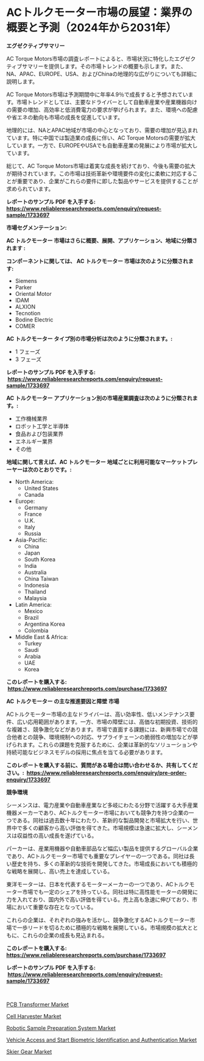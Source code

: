 <p><h1>ACトルクモーター市場の展望：業界の概要と予測（2024年から2031年）</h1></p><p><strong>エグゼクティブサマリー</strong></p>
<p><p>AC Torque Motors市場の調査レポートによると、市場状況に特化したエグゼクティブサマリーを提供します。その市場トレンドの概要も示します。また、NA、APAC、EUROPE、USA、およびChinaの地理的な広がりについても詳細に説明します。</p><p>AC Torque Motors市場は予測期間中に年率4.9％で成長すると予想されています。市場トレンドとしては、主要なドライバーとして自動車産業や産業機器向けの需要の増加、高効率と低消費電力の要求が挙げられます。また、環境への配慮や省エネの動向も市場の成長を促進しています。</p><p>地理的には、NAとAPAC地域が市場の中心となっており、需要の増加が見込まれています。特に中国では製造業の成長に伴い、AC Torque Motorsの需要が拡大しています。一方で、EUROPEやUSAでも自動車産業の発展により市場が拡大しています。</p><p>総じて、AC Torque Motors市場は着実な成長を続けており、今後も需要の拡大が期待されています。この市場は技術革新や環境要件の変化に柔軟に対応することが重要であり、企業がこれらの要件に即した製品やサービスを提供することが求められています。</p></p>
<p><strong>レポートのサンプル PDF を入手する: <a href="https://www.reliableresearchreports.com/enquiry/request-sample/1733697">https://www.reliableresearchreports.com/enquiry/request-sample/1733697</a></strong></p>
<p><strong>市場セグメンテーション:</strong></p>
<p><strong> AC トルクモーター 市場はさらに概要、展開、アプリケーション、地域に分類されます :</strong></p>
<p><strong>コンポーネントに関しては、 AC トルクモーター 市場は次のように分類されます: &nbsp;</strong></p>
<p><ul><li>Siemens</li><li>Parker</li><li>Oriental Motor</li><li>IDAM</li><li>ALXION</li><li>Tecnotion</li><li>Bodine Electric</li><li>COMER</li></ul></p>
<p><strong> AC トルクモーター タイプ別の市場分析は次のように分類されます。:</strong></p>
<p><ul><li>1 フェーズ</li><li>3 フェーズ</li></ul></p>
<p><strong>レポートのサンプル PDF を入手する: &nbsp;<a href="https://www.reliableresearchreports.com/enquiry/request-sample/1733697">https://www.reliableresearchreports.com/enquiry/request-sample/1733697</a></strong></p>
<p><strong> AC トルクモーター アプリケーション別の市場産業調査は次のように分類されます。:</strong></p>
<p><ul><li>工作機械業界</li><li>ロボット工学と半導体</li><li>食品および包装業界</li><li>エネルギー業界</li><li>その他</li></ul></p>
<p><strong>地域に関して言えば、AC トルクモーター 地域ごとに利用可能なマーケットプレーヤーは次のとおりです。:</strong></p>
<p><ul>
    <li>
        North America:
        <ul>
            <li>United States</li>
            <li>Canada</li>
        </ul>
    </li>
    <li>
        Europe:
        <ul>
            <li>Germany</li>
            <li>France</li>
            <li>U.K.</li>
            <li>Italy</li>
            <li>Russia</li>
        </ul>
    </li>
    <li>
        Asia-Pacific:
        <ul>
            <li>China</li>
            <li>Japan</li>
            <li>South Korea</li>
            <li>India</li>
            <li>Australia</li>
            <li>China Taiwan</li>
            <li>Indonesia</li>
            <li>Thailand</li>
            <li>Malaysia</li>
        </ul>
    </li>
    <li>
        Latin America:
        <ul>
            <li>Mexico</li>
            <li>Brazil</li>
            <li>Argentina Korea</li>
            <li>Colombia</li>
        </ul>
    </li>
    <li>
        Middle East & Africa:
        <ul>
            <li>Turkey</li>
            <li>Saudi</li>
            <li>Arabia</li>
            <li>UAE</li>
            <li>Korea</li>
        </ul>
    </li>
    </ul></p>
<p><strong>このレポートを購入する: &nbsp;<a href="https://www.reliableresearchreports.com/purchase/1733697">https://www.reliableresearchreports.com/purchase/1733697</a></strong></p>
<p><strong>AC トルクモーター の主な推進要因と障壁 市場</strong></p>
<p><p>ACトルクモーター市場の主なドライバーは、高い効率性、低いメンテナンス要件、広い応用範囲があります。一方、市場の障壁には、高価な初期投資、技術的な複雑さ、競争激化などがあります。市場で直面する課題には、新興市場での競合他者との競争、環境規制への対応、サプライチェーンの脆弱性の増加などが挙げられます。これらの課題を克服するために、企業は革新的なソリューションや持続可能なビジネスモデルの採用に焦点を当てる必要があります。</p></p>
<p><strong>このレポートを購入する前に、質問がある場合は問い合わせるか、共有してください。:&nbsp; <a href="https://www.reliableresearchreports.com/enquiry/pre-order-enquiry/1733697">https://www.reliableresearchreports.com/enquiry/pre-order-enquiry/1733697</a></strong></p>
<p><strong>競争環境</strong></p>
<p><p>シーメンスは、電力産業や自動車産業など多岐にわたる分野で活躍する大手産業機器メーカーであり、ACトルクモーター市場においても競争力を持つ企業の一つである。同社は過去数十年にわたり、革新的な製品開発と市場拡大を行い、世界中で多くの顧客から高い評価を得てきた。市場規模は急速に拡大し、シーメンスは収益性の高い成長を遂げている。</p><p>パーカーは、産業用機器や自動車部品など幅広い製品を提供するグローバル企業であり、ACトルクモーター市場でも重要なプレイヤーの一つである。同社は長い歴史を持ち、多くの革新的な技術を開発してきた。市場成長においても積極的な戦略を展開し、高い売上を達成している。</p><p>東洋モーターは、日本を代表するモーターメーカーの一つであり、ACトルクモーター市場でも一定のシェアを持っている。同社は特に高性能モーターの開発に力を入れており、国内外で高い評価を得ている。売上高も急速に伸びており、市場において重要な存在となっている。</p><p>これらの企業は、それぞれの強みを活かし、競争激化するACトルクモーター市場で一歩リードを切るために積極的な戦略を展開している。市場規模の拡大とともに、これらの企業の成長も見込まれる。</p></p>
<p><strong>このレポートを購入する: &nbsp; <a href="https://www.reliableresearchreports.com/purchase/1733697">https://www.reliableresearchreports.com/purchase/1733697</a></strong></p>
<p><strong>レポートのサンプル PDF を入手する: &nbsp;<a href="https://www.reliableresearchreports.com/enquiry/request-sample/1733697">https://www.reliableresearchreports.com/enquiry/request-sample/1733697</a></strong><strong></strong></p>
<p>&nbsp;</p>
<p><p><a href="https://view.publitas.com/reportprime-1/pcb-transformer-market-size-share-trends-analysis-report-by-application-regional-outlook-competitive-strategies-and-segment-forecasts-2024-2031/">PCB Transformer Market</a></p><p><a href="https://ivy-potential-64b.notion.site/Cell-Harvester-Market-Size-Growing-and-Forecasted-for-period-from-2024-2031-and-provides-complete--eb7242cd2a8547758a16a18912c5d44c">Cell Harvester Market</a></p><p><a href="https://nifty-kite-d51.notion.site/Robotic-Sample-Preparation-System-Market-Dynamics-2024-2031-Also-about-Its-Market-Trends-Projectio-e6cb9bb1cf854dce860b257f0e0d7736">Robotic Sample Preparation System Market</a></p><p><a href="https://five-trouble-98a.notion.site/Global-Vehicle-Access-and-Start-Biometric-Identification-and-Authentication-Market-by-Types-Applica-72106bba6e7f483c92fbff00f3257ba5">Vehicle Access and Start Biometric Identification and Authentication Market</a></p><p><a href="https://view.publitas.com/reportprime-1/skier-gear-market-size-market-share-and-global-market-analysis-report-2024-2031/">Skier Gear Market</a></p></p>